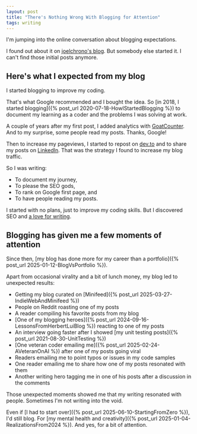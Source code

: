 ```yaml
---
layout: post
title: "There's Nothing Wrong With Blogging for Attention"
tags: writing
---
```


I'm jumping into the online conversation about blogging expectations.

I found out about it on [joelchrono's blog](https://joelchrono.xyz/blog/blogging-expectations/). But somebody else started it. I can't find those initial posts anymore.

## Here's what I expected from my blog

I started blogging to improve my coding.

That's what Google recommended and I bought the idea. So [in 2018, I started blogging]({% post_url 2020-07-18-HowIStartedBlogging %}) to document my learning as a coder and the problems I was solving at work.

A couple of years after my first post, I added analytics with [GoatCounter](https://www.goatcounter.com/). And to my surprise, some people read my posts. Thanks, Google!

Then to increase my pageviews, I started to repost on [dev.to](https://dev.to/canro91) and to share my posts on [LinkedIn](https://linkedin.com/in/iamcesaraguirre). That was the strategy I found to increase my blog traffic.

So I was writing:
* To document my journey,
* To please the SEO gods,
* To rank on Google first page, and
* To have people reading my posts.

I started with no plans, just to improve my coding skills. But I discovered SEO and [a love for writing](/tags/writing/).

## Blogging has given me a few moments of attention

Since then, [my blog has done more for my career than a portfolio]({% post_url 2025-01-12-BlogVsPortfolio %}).

Apart from occasional virality and a bit of lunch money, my blog led to unexpected results:

* Getting my blog curated on [Minifeed]({% post_url 2025-03-27-IndieWebAndMinifeed %})
* People on Reddit roasting one of my posts
* A reader compiling his favorite posts from my blog
* [One of my blogging heroes]({% post_url 2024-09-16-LessonsFromHerbertLuiBlog %}) reacting to one of my posts
* An interview going faster after I showed [my unit testing posts]({% post_url 2021-08-30-UnitTesting %})
* [One veteran coder emailing me]({% post_url 2025-02-24-AVeteranOnAI %}) after one of my posts going viral
* Readers emailing me to point typos or issues in my code samples
* One reader emailing me to share how one of my posts resonated with them
* Another writing hero tagging me in one of his posts after a discussion in the comments

Those unexpected moments showed me that my writing resonated with people. Sometimes I'm not writing into the void.

Even if [I had to start over]({% post_url 2025-06-10-StartingFromZero %}), I'd still blog. For [my mental health and creativity]({% post_url 2025-01-04-RealizationsFrom2024 %}). And yes, for a bit of attention.
